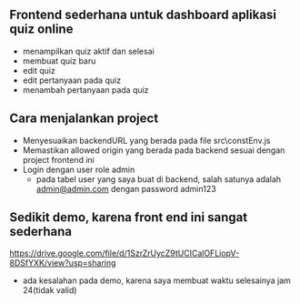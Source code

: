 ## Frontend sederhana untuk dashboard aplikasi quiz online

- menampilkan quiz aktif dan selesai
- membuat quiz baru
- edit quiz
- edit pertanyaan pada quiz
- menambah pertanyaan pada quiz

## Cara menjalankan project
- Menyesuaikan backendURL yang berada pada file src\constEnv.js
- Memastikan allowed origin yang berada pada backend sesuai dengan project frontend ini
- Login dengan user role admin
    - pada tabel user yang saya buat di backend, salah satunya adalah admin@admin.com dengan password admin123


## Sedikit demo, karena front end ini sangat sederhana
https://drive.google.com/file/d/1SzrZrUycZ9tUCICalOFLiopV-8DSfYXK/view?usp=sharing 
* ada kesalahan pada demo, karena saya membuat waktu selesainya jam 24(tidak valid)